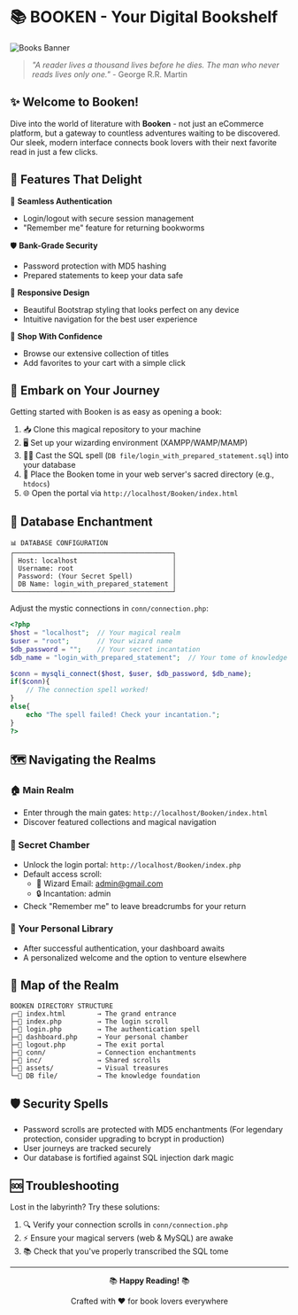 # 📚 BOOKEN - Your Digital Bookshelf

![Books Banner](https://img.shields.io/badge/Booken-Your%20Literary%20Journey%20Begins%20Here-blue?style=for-the-badge)

> *"A reader lives a thousand lives before he dies. The man who never reads lives only one."* - George R.R. Martin

## ✨ Welcome to Booken!

Dive into the world of literature with **Booken** - not just an eCommerce platform, but a gateway to countless adventures waiting to be discovered. Our sleek, modern interface connects book lovers with their next favorite read in just a few clicks.

## 🌟 Features That Delight

🔐 **Seamless Authentication**
- Login/logout with secure session management
- "Remember me" feature for returning bookworms

🛡️ **Bank-Grade Security**
- Password protection with MD5 hashing
- Prepared statements to keep your data safe

📱 **Responsive Design**
- Beautiful Bootstrap styling that looks perfect on any device
- Intuitive navigation for the best user experience

🛒 **Shop With Confidence**
- Browse our extensive collection of titles
- Add favorites to your cart with a simple click

## 🚀 Embark on Your Journey

Getting started with Booken is as easy as opening a book:

1. 📥 Clone this magical repository to your machine
2. 🖥️ Set up your wizarding environment (XAMPP/WAMP/MAMP)
3. 🧙‍♂️ Cast the SQL spell (`DB file/login_with_prepared_statement.sql`) into your database
4. 📁 Place the Booken tome in your web server's sacred directory (e.g., `htdocs`)
5. 🌐 Open the portal via `http://localhost/Booken/index.html`

## 🔮 Database Enchantment

```
📊 DATABASE CONFIGURATION
┌────────────────────────────────────────┐
│ Host: localhost                        │
│ Username: root                         │
│ Password: (Your Secret Spell)          │
│ DB Name: login_with_prepared_statement │
└────────────────────────────────────────┘
```

Adjust the mystic connections in `conn/connection.php`:

```php
<?php 
$host = "localhost";  // Your magical realm
$user = "root";       // Your wizard name
$db_password = "";    // Your secret incantation
$db_name = "login_with_prepared_statement";  // Your tome of knowledge

$conn = mysqli_connect($host, $user, $db_password, $db_name);
if($conn){
    // The connection spell worked!
}
else{
    echo "The spell failed! Check your incantation.";
}
?>
```

## 🗺️ Navigating the Realms

### 🏠 Main Realm
- Enter through the main gates: `http://localhost/Booken/index.html`
- Discover featured collections and magical navigation

### 🔑 Secret Chamber
- Unlock the login portal: `http://localhost/Booken/index.php`
- Default access scroll:
  - 📧 Wizard Email: admin@gmail.com
  - 🔒 Incantation: admin
- Check "Remember me" to leave breadcrumbs for your return

### 🏰 Your Personal Library
- After successful authentication, your dashboard awaits
- A personalized welcome and the option to venture elsewhere

## 📜 Map of the Realm

```
BOOKEN DIRECTORY STRUCTURE
┌─📄 index.html        → The grand entrance
├─📄 index.php         → The login scroll
├─📄 login.php         → The authentication spell
├─📄 dashboard.php     → Your personal chamber
├─📄 logout.php        → The exit portal
├─📁 conn/             → Connection enchantments
├─📁 inc/              → Shared scrolls
├─📁 assets/           → Visual treasures
└─📁 DB file/          → The knowledge foundation
```

## 🛡️ Security Spells

- Password scrolls are protected with MD5 enchantments (For legendary protection, consider upgrading to bcrypt in production)
- User journeys are tracked securely
- Our database is fortified against SQL injection dark magic

## 🆘 Troubleshooting

Lost in the labyrinth? Try these solutions:

1. 🔍 Verify your connection scrolls in `conn/connection.php`
2. ⚡ Ensure your magical servers (web & MySQL) are awake
3. 📚 Check that you've properly transcribed the SQL tome

---

<p align="center">📚 <b>Happy Reading!</b> 📚</p>
<p align="center">Crafted with ❤️ for book lovers everywhere</p> 
